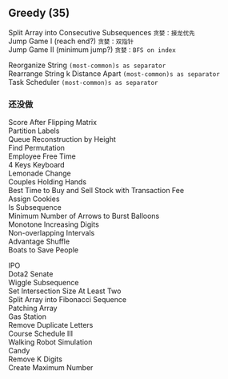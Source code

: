 ## Greedy (35)

Split Array into Consecutive Subsequences `贪婪：接龙优先`      
Jump Game I (reach end?) `贪婪：双指针`                   
Jump Game II (minimum jump?) `贪婪：BFS on index`              


Reorganize String `(most-common)s as separator`    
Rearrange String k Distance Apart `(most-common)s as separator`        
Task Scheduler `(most-common)s as separator`     

### 还没做

Score After Flipping Matrix     
Partition Labels        
Queue Reconstruction by Height      
Find Permutation    
Employee Free Time    
4 Keys Keyboard    
Lemonade Change     
Couples Holding Hands       
Best Time to Buy and Sell Stock with Transaction Fee        
Assign Cookies      
Is Subsequence      
Minimum Number of Arrows to Burst Balloons      
Monotone Increasing Digits      
Non-overlapping Intervals       
Advantage Shuffle       
Boats to Save People        
   

IPO     
Dota2 Senate        
Wiggle Subsequence      
Set Intersection Size At Least Two      
Split Array into Fibonacci Sequence     
Patching Array      
Gas Station     
Remove Duplicate Letters        
Course Schedule III     
Walking Robot Simulation        
Candy       
Remove K Digits     
Create Maximum Number       
